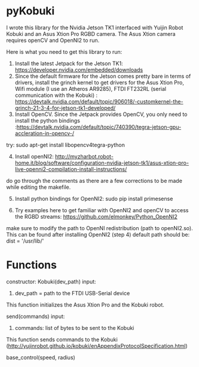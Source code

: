 # pyKobuki
I wrote this library for the Nvidia Jetson TK1 interfaced with Yuijin Robot Kobuki and an Asus Xtion Pro RGBD camera. The Asus Xtion camera requires openCV and OpenNI2 to run.

Here is what you need to get this library to run:

1. Install the latest Jetpack for the Jetson TK1: https://developer.nvidia.com/embedded/downloads 
2. Since the default firmware for the Jetson comes pretty bare in terms of drivers, install the grinch kernel to get drivers for the Asus Xtion Pro, Wifi module (I use an Atheros AR9285), FTDI FT232RL (serial communication with the Kobuki) : https://devtalk.nvidia.com/default/topic/906018/-customkernel-the-grinch-21-3-4-for-jetson-tk1-developed/ 
3. Install OpenCV. Since the Jetpack provides OpenCV, you only need to install the python bindings :https://devtalk.nvidia.com/default/topic/740390/tegra-jetson-gpu-accleration-in-opencv-/

try: 
sudo apt-get install libopencv4tegra-python

4. Install openNI2: http://myzharbot.robot-home.it/blog/software/configuration-nvidia-jetson-tk1/asus-xtion-pro-live-openni2-compilation-install-instructions/

do go through the comments as there are a few corrections to be made while editing the makefile.

5. Install python bindings for OpenNI2: sudo pip install primesense

6. Try examples here to get familiar with OpenNI2 and openCV to access the RGBD streams: https://github.com/elmonkey/Python_OpenNI2

make sure to modify the path to OpenNI redistribution (path to openNI2.so). This can be found after installing OpenNI2 (step 4)
default path should be: 
dist = '/usr/lib/'

# Functions
constructor:
Kobuki(dev_path)
input:
1. dev_path = path to the FTDI USB-Serial device

This function initializes the Asus Xtion Pro and the Kobuki robot.

send(commands)
input: 
1. commands: list of bytes to be sent to the Kobuki

This function sends commands to the Kobuki (http://yujinrobot.github.io/kobuki/enAppendixProtocolSpecification.html)

base_control(speed, radius)
